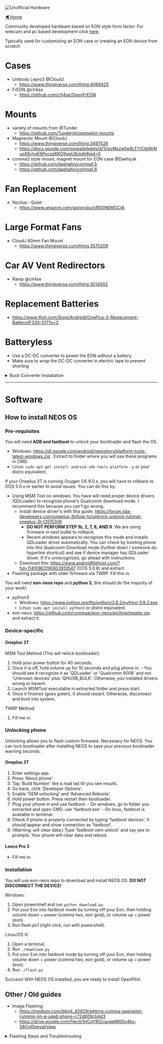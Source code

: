 ![Unofficial Hardware](https://user-images.githubusercontent.com/37757984/83460050-63e0c000-a41a-11ea-8041-ffe0fe9a6077.png)

[◄ Home](https://github.com/commaai/openpilot/wiki)

Community developed hardware based on EON style form factor. For webcam and pc based development click [here](../wiki/Webcam/).

Typically used for customizing an EON case or creating an EON device from scratch

# Cases

* Unibody Lepro3 @CloudJ
  * https://www.thingiverse.com/thing:4069425
* FrEON @ch4se
  * https://github.com/ch4se/OpenFrEON

# Mounts
* variety of mounts from @Tunder
  * https://github.com/Tundergit/openpilot-mounts
* Magnectic Mount @CloudJ 
  * https://www.thingiverse.com/thing:3497526
  * https://docs.google.com/spreadsheets/d/1UxvMszwfw6LFYjCilk6hNuoX6cheE6PvcsdKKO9ggU8/edit#gid=0
* comma2 style mount, magnet mount for EON case @Daehyuk
  * https://github.com/daehahn/comma1.5
  * https://github.com/daehahn/comma1.6

# Fan Replacement

* Noctua - Quiet
  * https://www.amazon.com/gp/product/B00NEMGCIA

# Large Format Fans

* CloudJ 60mm Fan Mount
  * https://www.thingiverse.com/thing:3570209

# Car AV Vent Redirectors

* Ramp @ch4se
  * https://www.thingiverse.com/thing:3014002

# Replacement Batteries

* https://www.ifixit.com/Store/Android/OnePlus-3-Replacement-Battery/IF330-017?o=2

# Batteryless

* Use a DC-DC converter to power the EON without a battery
* Make sure to wrap the DC-DC converter in electric tape to prevent shorting

<details>
<summary>Buck Converter Installation</summary>

* Step one: Carefully remove the battery.
* Step two: Solder connections to the DC-DC converter.
* Step three: Solder 5V connection to the USB flex cable by stripping the middle section of the USB flex cable.
* Step four: Solder "battery" connection to battery PCB or logic board.
* Step five: Solder ground connection to the gold connector on USB flex cable or use logic board ground. 
</details>

---

# Software

## How to install NEOS OS

### Pre-requisites

You will need **ADB and fastboot** to unlock your bootloader and flash the OS.

- Windows: <https://dl.google.com/android/repository/platform-tools-latest-windows.zip> . Extract to folder where you will use these programs in CMD.
- Linux: `sudo apt-get install android-sdk-tools-platform -y` or your distro equivalent.

If your Oneplus 3T is running Oxygen OS 9.0.x, you will have to rollback to OOS 5.0.x or earlier to avoid issues. You can do this by:

- Using MSM Tool on windows. You have will need proper device drivers (QDLoader) to recognize phone's Qualcomm download mode. I recommend this because you can't go wrong.
  - Install device driver's with this guide: <https://forum.xda-developers.com/oneplus-3t/how-to/unbrick-unbrick-tutorial-oneplus-3t-t3515306>
    - **DO NOT PERFORM STEP 1b, 2, 7, 8, AND 9**. We are using firmware in next bullet to rollback.
    - Recent windows appears to recognize this mode and installs QDLoader driver automatically. You can check by booting phone into this Qualcomm Download mode (further down / someone do hyperlink shortcut) and see if device manager has QDLoader driver. If it's unrecognized, go ahead with instructions.
  - Download this: <https://www.androidfilehost.com/?fid=11410963190603910547> (OOS 5.0.8) and extract.
- Flashing package with older firmware via TWRP. Fill this in.

You will need **eon-neos repo** and **python 3**, this should do the majority of your work!

- python3
  - Windows: <https://www.python.org/ftp/python/3.8.2/python-3.8.2.exe>
  - Linux: `sudo apt install python3` or distro equivalent.
- eon-neos: <https://github.com/commaai/eon-neos/archive/master.zip> and extract it.

### Device-specific

#### Oneplus 3T

MSM Tool Method (This will relock bootloader):

  1. Hold your power button for 40 seconds.
  2. Once it is off, hold volume up for 10 seconds and plug phone in.
    - You should see it recognize it as 'QDLoader' or 'Qualcomm 9008' and not 'Unknown devices' plus 'QHUSB_BULK'. Otherwise, you installed drivers wrong or havent.
  3. Launch MSMTool executable in extracted folder and press start.
  4. Once it finishes (goes green), it should restart. Otherwise, disconnect and boot into system.

TWRP Method:

  1. Fill me in.

### Unlocking phone

Unlocking allows you to flash custom firmware. Necessary for NEOS. You can lock bootloader after installing NEOS to save your precious bootloader warning seconds.

#### Oneplus 3T

  1. Enter settings app.
  2. Press 'About phone'.
  3. Tap 'Build Number' like a mad lad till you see results.
  4. Go back, click 'Developer Options'.
  5. Enable 'OEM unlocking' and 'Advanced Reboots'.
  6. Hold power button. Press restart then bootloader.
  7. Plug your phone in and use fastboot.
    - On windows, go to folder you extracted and open CMD. use 'fastboot.exe'
    - On linux, fastboot is avaliable in terminal.
  8. Check if phone is properly connected by typing 'fastboot devices'. It should appear and show connection as 'fastboot'.
  9. (Warning: will clear data.) Type 'fastboot oem unlock' and say yes to prompts. Your phone will clear data and reboot.

#### Leeco Pro 3

- Fill me in.

### Installation
You will use eon-neos repo to download and install NEOS OS. **DO NOT DISCONNECT THE DEVICE!**

Windows:

  1. Open powershell and run `python download.py`.
  2. Put your Eon into fastboot mode by turning off your Eon, then holding volume down + power (comma two, eon gold), or volume up + power (eon).
  3. Run flash.ps1 (right click, run with powershell).
  
Linux/OS X:
  1. Open a terminal.
  2. Run `./download.py`
  3. Put your Eon into fastboot mode by turning off your Eon, then holding volume down + power (comma two, eon gold), or volume up + power (eon).
  4. Run `./flash.py`

Success! With NEOS OS installed, you are ready to install OpenPilot.

## Other / Old guides

* Image Flashing
  * https://medium.com/@kirk_40929/getting-comma-openpilot-running-on-a-used-phone-c72d609cb4d3
  * https://drive.google.com/file/d/1HCqYRi2cavgelM00v4bv-S8CnI0neyaI/view

<details>
  <summary>Flashing Steps and Troubleshooting</summary>


Flashing Notes from @erich
> Images that'll work with 0.6...
> system.simg https://drive.google.com/file/d/1ySz1zLiy9bP6c8lDRgCo7k2kcCReGF__/view?usp=drivesdk
> boot.img https://drive.google.com/file/d/1c1ovbvBP8TqOEiNbh-KAPyI5hxlW1_a1/view?usp=drivesdk
> recovery.img https://drive.google.com/open?id=1mbXjhU2qlfz0jCNdDxHFnFj1YM5CeAQn
> logo.bin https://drive.google.com/file/d/1UEFVnuMp3wlfN9P9pdys33-sNlVfDkLj/view?usp=sharing

Flashing Notes from @Ari
> Just for everyone stuck, I took my working eon and flashed the latest Android 9 then flashed neos and got mac 02:00:00
> Then I flashed this unbrick image
> https://androidfilehost.com/?fid=11410963190603910547
> Booted into android 8, enabled oem unlock and unlocked the bootloader again. After it finished booting into android, > I went back to the bootloader and flashed the system and boot images extracted from this OTA zip
> https://commadist.azureedge.net/neosupdate/ota-signed-> c992abb59cbaf6588f51055db52db619061107851773fc8480acb8bb5d77a28f.zip
> Then I ran fastboot format userdata (because neos doesn't support encrypted data partition from Oxygen OS) and then I rebooted into neos and wifi was working again

</details>

